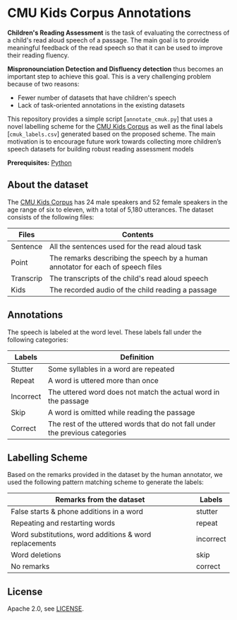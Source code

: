 # CMU Kids Corpus Annotations

**Children's Reading Assessment** is the task of evaluating the correctness of a child's read 
aloud speech of a passage. The main goal is to provide meaningful feedback of the read speech so that it can 
be used to improve their reading fluency. 

**Mispronounciation Detection and Disfluency detection** thus becomes an 
important step to achieve this goal. This is a very challenging problem because of two reasons:

- Fewer number of datasets that have children's speech
- Lack of task-oriented annotations in the existing datasets 

This repository provides a simple script [`annotate_cmuk.py`] that uses a novel labelling scheme for the [CMU Kids Corpus](https://catalog.ldc.upenn.edu/LDC97S63) 
as well as the final labels [`cmuk_labels.csv`] generated based on the proposed scheme. The main motivation is to encourage future work
towards collecting more children’s speech datasets for building robust reading assessment models


**Prerequisites:** [Python](https://www.python.org/downloads/)
## About the dataset

The [CMU Kids Corpus](https://catalog.ldc.upenn.edu/LDC97S63) has 24 male speakers and 52 female speakers
in the age range of six to eleven, with a total of 5,180 utterances. The dataset consists of the following files:

| Files | Contents |
| ------------- | ------------- |
| Sentence | All the sentences used for the read aloud task |
| Point  | The remarks describing the speech by a human annotator for each of speech files  |
| Transcrip | The transcripts of the child's read aloud speech  |
| Kids | The recorded audio of the child reading a passage |

## Annotations

The speech is labeled at the word level. These labels 
fall under the following categories:

| Labels| Definition |
| ------------- | ------------- |
| Stutter | Some syllables in a word are repeated |
| Repeat  | A word is uttered more than once  |
| Incorrect | The uttered word does not match the actual word in the passage  |
| Skip | A word is omitted while reading the passage |
| Correct  | The rest of the uttered words that do not fall under the previous categories |

## Labelling Scheme

Based on the remarks provided in the dataset by the human annotator, we used the following 
pattern matching scheme to generate the labels:

| Remarks from the dataset | Labels |
| ------------- | ------------- |
| False starts & phone additions in a word | stutter  |
| Repeating and restarting words  | repeat  |
| Word substitutions, word additions & word replacements | incorrect  |
| Word deletions  | skip |
| No remarks | correct |


## License

Apache 2.0, see [LICENSE](LICENSE).
